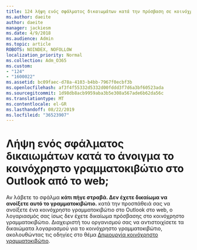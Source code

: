 ```yaml
---
title: 124 λήψη ενός σφάλματος δικαιωμάτων κατά την πρόσβαση σε κοινόχρηστο γραμματοκιβώτιο στο OWA;
ms.author: daeite
author: daeite
manager: jackiesm
ms.date: 4/9/2018
ms.audience: Admin
ms.topic: article
ROBOTS: NOINDEX, NOFOLLOW
localization_priority: Normal
ms.collection: Adm_O365
ms.custom:
- "124"
- "1600022"
ms.assetid: bc09faec-d78a-4103-b4bb-7967f0ecbf3b
ms.openlocfilehash: af3f4f55332d5332d00fddd3f7d6a3bf60523ada
ms.sourcegitcommit: 1d98db8acb9959aba3b5e308a567ade6b62da56c
ms.translationtype: MT
ms.contentlocale: el-GR
ms.lasthandoff: 08/22/2019
ms.locfileid: "36523907"
---
```

# <a name="getting-a-permission-error-when-opening-a-shared-mailbox-in-outlook-on-the-web"></a>Λήψη ενός σφάλματος δικαιωμάτων κατά το άνοιγμα το κοινόχρηστο γραμματοκιβώτιο στο Outlook από το web;

Αν λάβετε το σφάλμα **κάτι πήγε στραβά. Δεν έχετε δικαίωμα να ανοίξετε αυτό το γραμματοκιβώτιο.** κατά την προσπάθειά σας να ανοίξετε ένα κοινόχρηστο γραμματοκιβώτιο στο Outlook στο web, ο λογαριασμός σας ίσως δεν έχετε δικαίωμα πρόσβασης στο κοινόχρηστο γραμματοκιβώτιο. Διαχειριστή του οργανισμού σας να αντιστοιχίσετε τα δικαιώματα λογαριασμού για το κοινόχρηστο γραμματοκιβώτιο, ακολουθώντας τις οδηγίες στο θέμα [Δημιουργία κοινόχρηστο γραμματοκιβώτιο](https://support.office.com/article/871a246d-3acd-4bba-948e-5de8be0544c9).
  